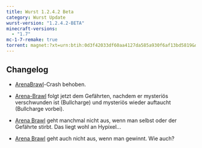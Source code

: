 ```yaml
---
title: Wurst 1.2.4.2 Beta
category: Wurst Update
wurst-version: "1.2.4.2-BETA"
minecraft-versions:
  - "1.7"
mc-1-7-remake: true
torrent: magnet:?xt=urn:btih:0d3f42033df60aa4127da585a930f6af13bd5819&dn=Wurst%201.2.4.2-BETA%20REMAKE&tr=udp%3a%2f%2ftracker.opentrackr.org%3a1337%2fannounce&tr=udp%3a%2f%2f9.rarbg.com%3a2810%2fannounce&tr=udp%3a%2f%2fopen.tracker.cl%3a1337%2fannounce&tr=udp%3a%2f%2fexodus.desync.com%3a6969%2fannounce&tr=udp%3a%2f%2ftracker.openbittorrent.com%3a6969%2fannounce&tr=http%3a%2f%2fopenbittorrent.com%3a80%2fannounce&tr=udp%3a%2f%2fwww.torrent.eu.org%3a451%2fannounce&tr=udp%3a%2f%2fvibe.sleepyinternetfun.xyz%3a1738%2fannounce&tr=udp%3a%2f%2ftracker2.dler.org%3a80%2fannounce&tr=udp%3a%2f%2ftracker.torrent.eu.org%3a451%2fannounce&tr=udp%3a%2f%2ftracker.tiny-vps.com%3a6969%2fannounce&tr=udp%3a%2f%2ftracker.srv00.com%3a6969%2fannounce&tr=udp%3a%2f%2ftracker.pomf.se%3a80%2fannounce&tr=http%3a%2f%2ftracker.openbittorrent.com%3a80%2fannounce&tr=udp%3a%2f%2ftracker.ololosh.space%3a6969%2fannounce&tr=udp%3a%2f%2ftracker.moeking.me%3a6969%2fannounce&tr=udp%3a%2f%2fretracker.netbynet.ru%3a2710%2fannounce&tr=udp%3a%2f%2fopentor.org%3a2710%2fannounce&tr=udp%3a%2f%2fopen.stealth.si%3a80%2fannounce
---
```

## Changelog

- [ArenaBrawl](https://wiki.wurstclient.net/arenabrawl)-Crash behoben.

- [Arena-Brawl](https://wiki.wurstclient.net/arenabrawl) folgt jetzt dem Gefährten, nachdem er mysteriös verschwunden ist (Bullcharge) und mysteriös wieder auftaucht (Bullcharge vorbei).

- [Arena Brawl](https://wiki.wurstclient.net/arenabrawl) geht manchmal nicht aus, wenn man selbst oder der Gefährte stirbt. Das liegt wohl an Hypixel...

- [Arena Brawl](https://wiki.wurstclient.net/arenabrawl) geht auch nicht aus, wenn man gewinnt. Wie auch?
